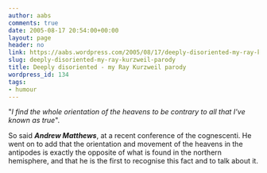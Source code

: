 ```yaml
---
author: aabs
comments: true
date: 2005-08-17 20:54:00+00:00
layout: page
header: no
link: https://aabs.wordpress.com/2005/08/17/deeply-disoriented-my-ray-kurzweil-parody/
slug: deeply-disoriented-my-ray-kurzweil-parody
title: Deeply disoriented - my Ray Kurzweil parody
wordpress_id: 134
tags:
- humour
---
```


"_I find the whole orientation of the heavens to be contrary to all that I've known as true_".

So said _**Andrew Matthews**_, at a recent conference of the cognescenti. He went on to add that the orientation and movement of the heavens in the antipodes is exactly the opposite of what is found in the northern hemisphere, and that he is the first to recognise this fact and to talk about it.
